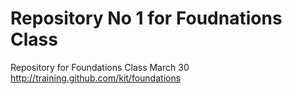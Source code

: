 # Repository No 1 for Foudnations Class
Repository for Foundations Class March 30 http://training.github.com/kit/foundations
